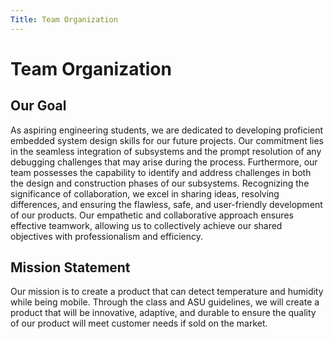 ```yaml
---
Title: Team Organization
---
```

# Team Organization

## Our Goal 

As aspiring engineering students, we are dedicated to developing proficient embedded system design skills for our future projects. Our commitment lies in the seamless integration of subsystems and the prompt resolution of any debugging challenges that may arise during the process. Furthermore, our team possesses the capability to identify and address challenges in both the design and construction phases of our subsystems.
Recognizing the significance of collaboration, we excel in sharing ideas, resolving differences, and ensuring the flawless, safe, and user-friendly development of our products. Our empathetic and collaborative approach ensures effective teamwork, allowing us to collectively achieve our shared objectives with professionalism and efficiency.

## Mission Statement 
Our mission is to create a product that can detect temperature and humidity while being mobile. Through the class and ASU guidelines, we will create a product that will be innovative, adaptive, and durable to ensure the quality of our product will meet customer needs if sold on the market.



